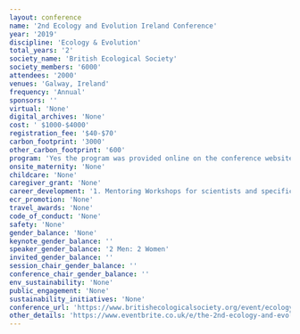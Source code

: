 ```yaml
---
layout: conference 
name: '2nd Ecology and Evolution Ireland Conference'
year: '2019'
discipline: 'Ecology & Evolution'
total_years: '2'
society_name: 'British Ecological Society'
society_members: '6000'
attendees: '2000'
venues: 'Galway, Ireland'
frequency: 'Annual'
sponsors: ''
virtual: 'None'
digital_archives: 'None'
cost: ' $1000-$4000'
registration_fee: '$40-$70'
carbon_footprint: '3000'
other_carbon_footprint: '600'
program: 'Yes the program was provided online on the conference website.'
onsite_maternity: 'None'
childcare: 'None'
caregiver_grant: 'None'
career_development: '1. Mentoring Workshops for scientists and specifically for young ecologists: DONUT with a DOCTOR! Mentoring program. 2. https://www.britishecologicalsociety.org/learning-and-resources/career-development/mentoring-opportunities/.   3. ECOLOGY WORKSHOPS - Translating Ecology into Policy and Action Speakers from NGOs, government, consultancies and academics will provide a broad range of perspectives for translating ecological science into policies and actions that have an impact on environmental management. 4. Careers in Ecology: Join our expert consultants, academics and government and NGO staff to discuss how to orient your career goals, highlight your transferrable skills and apply your ecological powers in a broad range of industries. The Ecology Workshops are part of the main conference program, included with full and student registration.'
ecr_promotion: 'None'
travel_awards: 'None'
code_of_conduct: 'None'
safety: 'None'
gender_balance: 'None'
keynote_gender_balance: ''
speaker_gender_balance: '2 Men: 2 Women'
invited_gender_balance: ''
session_chair_gender_balance: ''
conference_chair_gender_balance: ''
env_sustainability: 'None'
public_engagement: 'None'
sustainability_initiatives: 'None'
conference_url: 'https://www.britishecologicalsociety.org/event/ecology-evolution-ireland/'
other_details: 'https://www.eventbrite.co.uk/e/the-2nd-ecology-and-evolution-conference-ireland-2019-tickets-47307446847#'
---
```


